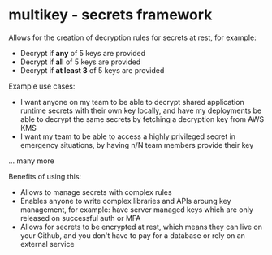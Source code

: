 # multikey - secrets framework

Allows for the creation of decryption rules for secrets at rest, for example:

- Decrypt if **any** of 5 keys are provided
- Decrypt if **all** of 5 keys are provided
- Decrypt if **at least 3** of 5 keys are provided

Example use cases:

- I want anyone on my team to be able to decrypt shared application runtime secrets with their own key locally, and have my deployments be able to decrypt the same secrets by fetching a decryption key from AWS KMS
- I want my team to be able to access a highly privileged secret in emergency situations, by having n/N team members provide their key

... many more

Benefits of using this:

- Allows to manage secrets with complex rules
- Enables anyone to write complex libraries and APIs aroung key management, for example: have server managed keys which are only released on successful auth or MFA
- Allows for secrets to be encrypted at rest, which means they can live on your Github, and you don't have to pay for a database or rely on an external service
